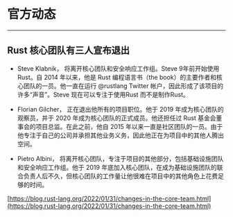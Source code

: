 # 官方动态

---

## Rust 核心团队有三人宣布退出

- Steve Klabnik， 将离开核心团队和安全响应工作组。Steve 9年前开始使用 Rust。自 2014 年以来，他是 Rust 编程语言书（the book）的主要作者和核心团队的一员。他一直在运行 @rustlang Twitter 帐户，因此形成了该项目的许多“声音”。Steve 现在可以专注于使用Rust 而不是制作Rust。

- Florian Gilcher， 正在退出他所有的项目职位。他于 2019 年成为核心团队的观察员，并于 2020 年成为核心团队的正式成员。他还担任过 Rust 基金会董事会的项目总监。在此之前，他自 2015 年以来一直是社区团队的一员。由于他专注于自己的公司并承担其他业务义务，因此他正在为项目中的其他人腾出空间。

- Pietro Albini， 将离开核心团队，专注于项目的其他部分，包括基础设施团队和安全响应工作组。他于 2019 年底加入核心团队，在成为基础设施团队的联合负责人后不久，但核心团队的工作量让他很难在项目中的其他角色上花费足够的时间。

[https://blog.rust-lang.org/2022/01/31/changes-in-the-core-team.html](https://blog.rust-lang.org/2022/01/31/changes-in-the-core-team.html)